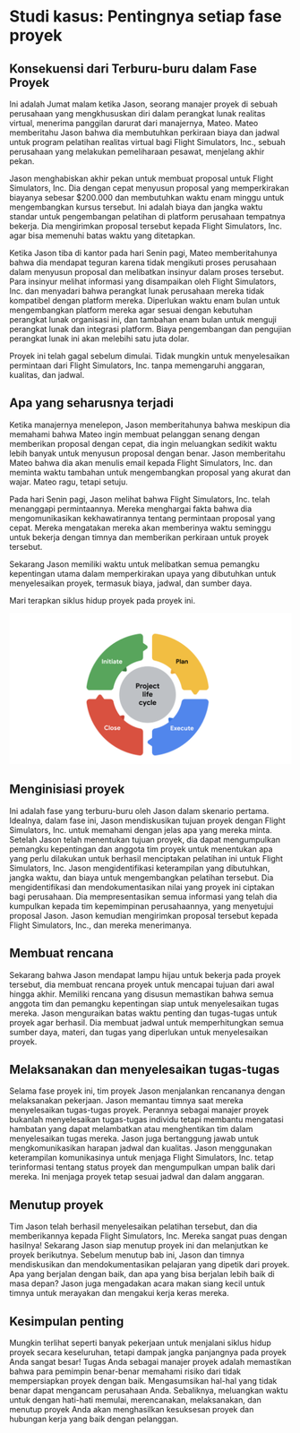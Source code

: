 # Studi kasus: Pentingnya setiap fase proyek

## **Konsekuensi dari Terburu-buru dalam Fase Proyek**

Ini adalah Jumat malam ketika Jason, seorang manajer proyek di sebuah perusahaan yang mengkhususkan diri dalam perangkat lunak realitas virtual, menerima panggilan darurat dari manajernya, Mateo. Mateo memberitahu Jason bahwa dia membutuhkan perkiraan biaya dan jadwal untuk program pelatihan realitas virtual bagi Flight Simulators, Inc., sebuah perusahaan yang melakukan pemeliharaan pesawat, menjelang akhir pekan.

Jason menghabiskan akhir pekan untuk membuat proposal untuk Flight Simulators, Inc. Dia dengan cepat menyusun proposal yang memperkirakan biayanya sebesar $200.000 dan membutuhkan waktu enam minggu untuk mengembangkan kursus tersebut. Ini adalah biaya dan jangka waktu standar untuk pengembangan pelatihan di platform perusahaan tempatnya bekerja. Dia mengirimkan proposal tersebut kepada Flight Simulators, Inc. agar bisa memenuhi batas waktu yang ditetapkan.

Ketika Jason tiba di kantor pada hari Senin pagi, Mateo memberitahunya bahwa dia mendapat teguran karena tidak mengikuti proses perusahaan dalam menyusun proposal dan melibatkan insinyur dalam proses tersebut. Para insinyur melihat informasi yang disampaikan oleh Flight Simulators, Inc. dan menyadari bahwa perangkat lunak perusahaan mereka tidak kompatibel dengan platform mereka. Diperlukan waktu enam bulan untuk mengembangkan platform mereka agar sesuai dengan kebutuhan perangkat lunak organisasi ini, dan tambahan enam bulan untuk menguji perangkat lunak dan integrasi platform. Biaya pengembangan dan pengujian perangkat lunak ini akan melebihi satu juta dolar.

Proyek ini telah gagal sebelum dimulai. Tidak mungkin untuk menyelesaikan permintaan dari Flight Simulators, Inc. tanpa memengaruhi anggaran, kualitas, dan jadwal.

## **Apa yang seharusnya terjadi**

Ketika manajernya menelepon, Jason memberitahunya bahwa meskipun dia memahami bahwa Mateo ingin membuat pelanggan senang dengan memberikan proposal dengan cepat, dia ingin meluangkan sedikit waktu lebih banyak untuk menyusun proposal dengan benar. Jason memberitahu Mateo bahwa dia akan menulis email kepada Flight Simulators, Inc. dan meminta waktu tambahan untuk mengembangkan proposal yang akurat dan wajar. Mateo ragu, tetapi setuju.

Pada hari Senin pagi, Jason melihat bahwa Flight Simulators, Inc. telah menanggapi permintaannya. Mereka menghargai fakta bahwa dia mengomunikasikan kekhawatirannya tentang permintaan proposal yang cepat. Mereka mengatakan mereka akan memberinya waktu seminggu untuk bekerja dengan timnya dan memberikan perkiraan untuk proyek tersebut.

Sekarang Jason memiliki waktu untuk melibatkan semua pemangku kepentingan utama dalam memperkirakan upaya yang dibutuhkan untuk menyelesaikan proyek, termasuk biaya, jadwal, dan sumber daya.

Mari terapkan siklus hidup proyek pada proyek ini.

![](Pasted%20image%2020230523085751.png)

## **Menginisiasi proyek**

Ini adalah fase yang terburu-buru oleh Jason dalam skenario pertama. Idealnya, dalam fase ini, Jason mendiskusikan tujuan proyek dengan Flight Simulators, Inc. untuk memahami dengan jelas apa yang mereka minta. Setelah Jason telah menentukan tujuan proyek, dia dapat mengumpulkan pemangku kepentingan dan anggota tim proyek untuk menentukan apa yang perlu dilakukan untuk berhasil menciptakan pelatihan ini untuk Flight Simulators, Inc. Jason mengidentifikasi keterampilan yang dibutuhkan, jangka waktu, dan biaya untuk mengembangkan pelatihan tersebut. Dia mengidentifikasi dan mendokumentasikan nilai yang proyek ini ciptakan bagi perusahaan. Dia mempresentasikan semua informasi yang telah dia kumpulkan kepada tim kepemimpinan perusahaannya, yang menyetujui proposal Jason. Jason kemudian mengirimkan proposal tersebut kepada Flight Simulators, Inc., dan mereka menerimanya.

## **Membuat rencana**

Sekarang bahwa Jason mendapat lampu hijau untuk bekerja pada proyek tersebut, dia membuat rencana proyek untuk mencapai tujuan dari awal hingga akhir. Memiliki rencana yang disusun memastikan bahwa semua anggota tim dan pemangku kepentingan siap untuk menyelesaikan tugas mereka. Jason menguraikan batas waktu penting dan tugas-tugas untuk proyek agar berhasil. Dia membuat jadwal untuk memperhitungkan semua sumber daya, materi, dan tugas yang diperlukan untuk menyelesaikan proyek.

## **Melaksanakan dan menyelesaikan tugas-tugas**

Selama fase proyek ini, tim proyek Jason menjalankan rencananya dengan melaksanakan pekerjaan. Jason memantau timnya saat mereka menyelesaikan tugas-tugas proyek. Perannya sebagai manajer proyek bukanlah menyelesaikan tugas-tugas individu tetapi membantu mengatasi hambatan yang dapat melambatkan atau menghentikan tim dalam menyelesaikan tugas mereka. Jason juga bertanggung jawab untuk mengkomunikasikan harapan jadwal dan kualitas. Jason menggunakan keterampilan komunikasinya untuk menjaga Flight Simulators, Inc. tetap terinformasi tentang status proyek dan mengumpulkan umpan balik dari mereka. Ini menjaga proyek tetap sesuai jadwal dan dalam anggaran.

## **Menutup proyek**

Tim Jason telah berhasil menyelesaikan pelatihan tersebut, dan dia memberikannya kepada Flight Simulators, Inc. Mereka sangat puas dengan hasilnya! Sekarang Jason siap menutup proyek ini dan melanjutkan ke proyek berikutnya. Sebelum menutup bab ini, Jason dan timnya mendiskusikan dan mendokumentasikan pelajaran yang dipetik dari proyek. Apa yang berjalan dengan baik, dan apa yang bisa berjalan lebih baik di masa depan? Jason juga mengadakan acara makan siang kecil untuk timnya untuk merayakan dan mengakui kerja keras mereka.

## **Kesimpulan penting**

Mungkin terlihat seperti banyak pekerjaan untuk menjalani siklus hidup proyek secara keseluruhan, tetapi dampak jangka panjangnya pada proyek Anda sangat besar! Tugas Anda sebagai manajer proyek adalah memastikan bahwa para pemimpin benar-benar memahami risiko dari tidak mempersiapkan proyek dengan baik. Mengasumsikan hal-hal yang tidak benar dapat mengancam perusahaan Anda. Sebaliknya, meluangkan waktu untuk dengan hati-hati memulai, merencanakan, melaksanakan, dan menutup proyek Anda akan menghasilkan kesuksesan proyek dan hubungan kerja yang baik dengan pelanggan.